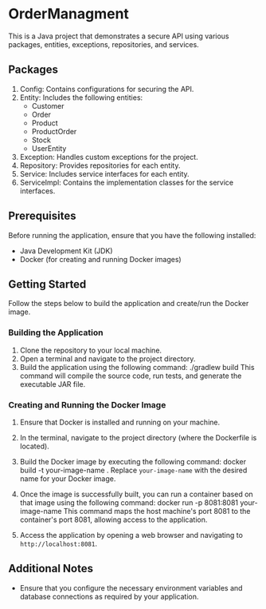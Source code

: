 # OrderManagment

This is a Java project that demonstrates a secure API using various packages, entities, exceptions, repositories, and services.

## Packages

1. Config: Contains configurations for securing the API.
2. Entity: Includes the following entities:
   - Customer
   - Order
   - Product
   - ProductOrder
   - Stock
   - UserEntity
3. Exception: Handles custom exceptions for the project.
4. Repository: Provides repositories for each entity.
5. Service: Includes service interfaces for each entity.
6. ServiceImpl: Contains the implementation classes for the service interfaces.

## Prerequisites

Before running the application, ensure that you have the following installed:

- Java Development Kit (JDK)
- Docker (for creating and running Docker images)

## Getting Started

Follow the steps below to build the application and create/run the Docker image.

### Building the Application

1. Clone the repository to your local machine.
2. Open a terminal and navigate to the project directory.
3. Build the application using the following command:
 ./gradlew build
This command will compile the source code, run tests, and generate the executable JAR file.

### Creating and Running the Docker Image

1. Ensure that Docker is installed and running on your machine.
2. In the terminal, navigate to the project directory (where the Dockerfile is located).
3. Build the Docker image by executing the following command: docker build -t your-image-name .
Replace `your-image-name` with the desired name for your Docker image.

4. Once the image is successfully built, you can run a container based on that image using the following command:
docker run -p 8081:8081 your-image-name
This command maps the host machine's port 8081 to the container's port 8081, allowing access to the application.

5. Access the application by opening a web browser and navigating to `http://localhost:8081`.

## Additional Notes

- Ensure that you configure the necessary environment variables and database connections as required by your application.





